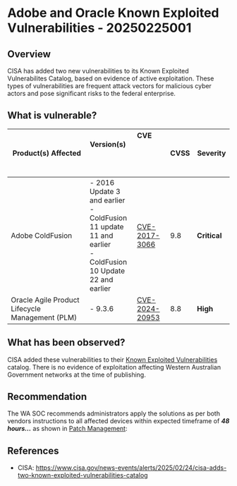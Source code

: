 # Adobe and Oracle Known Exploited Vulnerabilities - 20250225001

## Overview

CISA has added two new vulnerabilities to its Known Exploited Vulnerabilites Catalog, based on evidence of active exploitation. These types of vulnerabilities are frequent attack vectors for malicious cyber actors and pose significant risks to the federal enterprise.

## What is vulnerable?

| Product(s) Affected | Version(s)                                   | CVE                                                             | CVSS |   Severity   |
| ----------------- | ------------------------------------------ | --------------------------------------------------------------- | ---- | ------------ |
| Adobe ColdFusion  | - 2016 Update 3 and earlier <br> - ColdFusion 11 update 11 and earlier <br> - ColdFusion 10 Update 22 and earlier | [CVE-2017-3066](https://nvd.nist.gov/vuln/detail/cve-2017-3066) | 9.8  | **Critical** |
| Oracle Agile Product Lifecycle Management (PLM) | - 9.3.6 | [CVE-2024-20953](https://nvd.nist.gov/vuln/detail/CVE-2024-20953) | 8.8 | **High**  |

## What has been observed?

CISA added these vulnerabilities to their [Known Exploited Vulnerabilities](https://www.cisa.gov/known-exploited-vulnerabilities-catalog) catalog. There is no evidence of exploitation affecting Western Australian Government networks at the time of publishing.

## Recommendation

The WA SOC recommends administrators apply the solutions as per both vendors instructions to all affected devices within expected timeframe of ***48 hours...*** as shown in [Patch Management](../guidelines/patch-management.md):

## References

- CISA: <https://www.cisa.gov/news-events/alerts/2025/02/24/cisa-adds-two-known-exploited-vulnerabilities-catalog>
